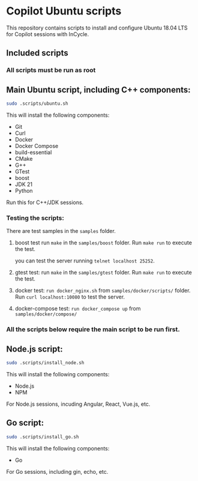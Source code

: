 Copilot Ubuntu scripts
=======================

This repository contains scripts to install and configure Ubuntu 18.04 LTS for Copilot sessions with InCycle.

Included scripts
----------------

### All scripts must be run as root

Main Ubuntu script, including C++ components:
------------

```bash
sudo .scripts/ubuntu.sh
```

This will install the following components:

- Git
- Curl
- Docker
- Docker Compose
- build-essential
- CMake
- G++
- GTest
- boost
- JDK 21
- Python

Run this for C++/JDK sessions.

### Testing the scripts:

There are test samples in the `samples` folder.

1. boost test run `make` in the `samples/boost` folder. Run `make run` to execute the test. 

    you can test the server running `telnet localhost 25252`.
2. gtest test: run `make` in the `samples/gtest` folder. Run `make run` to execute the test.
3. docker test: `run docker_nginx.sh` from `samples/docker/scripts/` folder. Run `curl localhost:10080` to test the server.
4. docker-compose test: `run docker_compose up` from `samples/docker/compose/`


### All the scripts below require the main script to be run first.

Node.js script:
------------

```bash
sudo .scripts/install_node.sh
```

This will install the following components:

- Node.js
- NPM

For Node.js sessions, incuding Angular, React, Vue.js, etc.

Go script:
------------

```bash
sudo .scripts/install_go.sh
```

This will install the following components:

- Go

For Go sessions, including gin, echo, etc.
